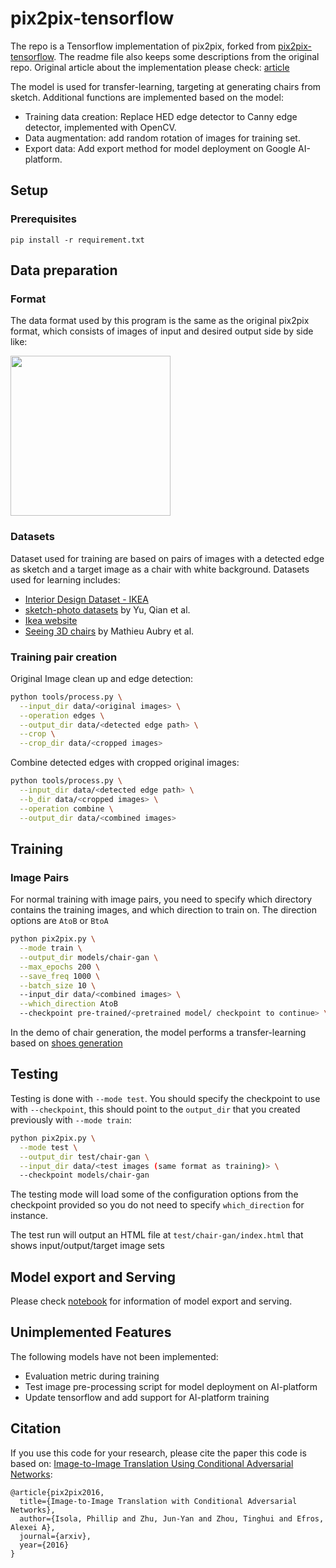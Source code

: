 # pix2pix-tensorflow

The repo is a Tensorflow implementation of pix2pix, forked from [pix2pix-tensorflow](https://github.com/affinelayer/pix2pix-tensorflow). The readme file also keeps some descriptions from the original repo.
Original article about the implementation please check: [article](https://affinelayer.com/pix2pix/)

The model is used for transfer-learning, targeting at generating chairs from sketch.
Additional functions are implemented based on the model:
- Training data creation: Replace HED edge detector to Canny edge detector, implemented with OpenCV.
- Data augmentation: add random rotation of images for training set.  
- Export data: Add export method for model deployment on Google AI-platform.

## Setup

### Prerequisites
`pip install -r requirement.txt`

## Data preparation
### Format
The data format used by this program is the same as the original pix2pix format, which consists of images of input and desired output side by side like:

<img src="docs/ab.png" width="256px"/>

### Datasets
Dataset used for training are based on pairs of images with a detected edge as sketch and a target image as a chair with white background.
Datasets used for learning includes:
- [Interior Design Dataset - IKEA](https://github.com/IvonaTau/ikea)
- [sketch-photo datasets](https://www.eecs.qmul.ac.uk/~qian/Project_cvpr16.html) by Yu, Qian et al.
- [Ikea website](https://www.ikea.com/se/sv/)
- [Seeing 3D chairs](https://www.di.ens.fr/willow/research/seeing3Dchairs/) by Mathieu Aubry et al.

### Training pair creation
Original Image clean up and edge detection:
```sh
python tools/process.py \
  --input_dir data/<original images> \
  --operation edges \
  --output_dir data/<detected edge path> \
  --crop \
  --crop_dir data/<cropped images>
```

Combine detected edges with cropped original images:
```sh
python tools/process.py \
  --input_dir data/<detected edge path> \
  --b_dir data/<cropped images> \
  --operation combine \
  --output_dir data/<combined images>
```

## Training

### Image Pairs

For normal training with image pairs, you need to specify which directory contains the training images, and which direction to train on.  The direction options are `AtoB` or `BtoA`
```sh
python pix2pix.py \
  --mode train \
  --output_dir models/chair-gan \
  --max_epochs 200 \
  --save_freq 1000 \
  --batch_size 10 \ 
  --input_dir data/<combined images> \
  --which_direction AtoB
  --checkpoint pre-trained/<pretrained model/ checkpoint to continue> \
```
In the demo of chair generation,  the model performs a transfer-learning based on [shoes generation](https://mega.nz/#!u9pnmC4Q!2uHCZvHsCkHBJhHZ7xo5wI-mfekTwOK8hFPy0uBOrb4)

## Testing

Testing is done with `--mode test`.  You should specify the checkpoint to use with `--checkpoint`, this should point to the `output_dir` that you created previously with `--mode train`:

```sh
python pix2pix.py \
  --mode test \
  --output_dir test/chair-gan \
  --input_dir data/<test images (same format as training)> \
  --checkpoint models/chair-gan
```

The testing mode will load some of the configuration options from the checkpoint provided so you do not need to specify `which_direction` for instance.

The test run will output an HTML file at `test/chair-gan/index.html` that shows input/output/target image sets

## Model export and Serving
Please check [notebook](notebooks/Export_model_and_serve.ipynb) for information of model export and serving.

## Unimplemented Features

The following models have not been implemented:
- Evaluation metric during training
- Test image pre-processing script for model deployment on AI-platform
- Update tensorflow and add support for AI-platform training

## Citation
If you use this code for your research, please cite the paper this code is based on: <a href="https://arxiv.org/pdf/1611.07004v1.pdf">Image-to-Image Translation Using Conditional Adversarial Networks</a>:

```
@article{pix2pix2016,
  title={Image-to-Image Translation with Conditional Adversarial Networks},
  author={Isola, Phillip and Zhu, Jun-Yan and Zhou, Tinghui and Efros, Alexei A},
  journal={arxiv},
  year={2016}
}
```
